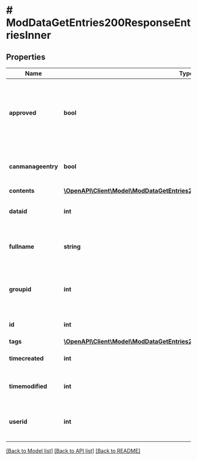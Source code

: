 # # ModDataGetEntries200ResponseEntriesInner

## Properties

Name | Type | Description | Notes
------------ | ------------- | ------------- | -------------
**approved** | **bool** | Whether the entry has been approved (if the database is configured in that way). | [optional] [default to 0]
**canmanageentry** | **bool** | Whether the current user can manage this entry | [optional] [default to null]
**contents** | [**\OpenAPI\Client\Model\ModDataGetEntries200ResponseEntriesInnerContentsInner[]**](ModDataGetEntries200ResponseEntriesInnerContentsInner.md) |  | [optional]
**dataid** | **int** | The database id this record belongs to. | [optional] [default to 0]
**fullname** | **string** | The user who created the entry fullname. | [optional] [default to 'null']
**groupid** | **int** | The group id this record belongs to (0 for no groups). | [optional] [default to 0]
**id** | **int** | Record id. | [optional] [default to null]
**tags** | [**\OpenAPI\Client\Model\ModDataGetEntries200ResponseEntriesInnerTagsInner[]**](ModDataGetEntries200ResponseEntriesInnerTagsInner.md) |  | [optional]
**timecreated** | **int** | Time the record was created. | [optional] [default to 0]
**timemodified** | **int** | Last time the record was modified. | [optional] [default to 0]
**userid** | **int** | The id of the user who created the record. | [optional] [default to 0]

[[Back to Model list]](../../README.md#models) [[Back to API list]](../../README.md#endpoints) [[Back to README]](../../README.md)
